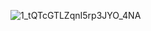 ![1_tQTcGTLZqnI5rp3JYO_4NA](https://user-images.githubusercontent.com/73169639/206283428-3f0e835f-1be7-4281-957b-4794bebd3d7b.png)
